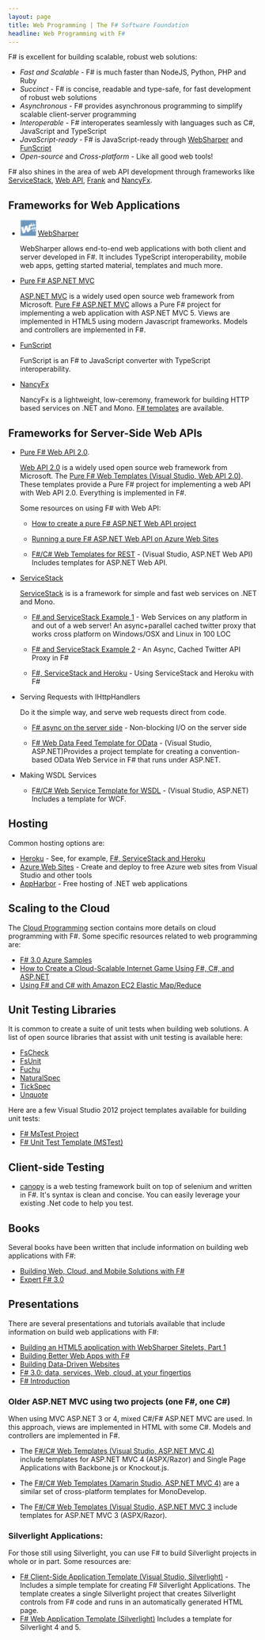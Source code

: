 ```yaml
---
layout: page
title: Web Programming | The F# Software Foundation
headline: Web Programming with F#
---
```


F# is excellent for building scalable, robust web solutions:
 * *Fast and Scalable* - F# is much faster than NodeJS, Python, PHP and Ruby 
 * *Succinct* - F# is concise, readable and type-safe, for fast development of robust web solutions
 * *Asynchronous* - F# provides asynchronous programming to simplify scalable client-server programming
 * *Interoperable* - F# interoperates seamlessly with languages such as C#, JavaScript and TypeScript
 * *JavaScript-ready* - F# is JavaScript-ready through [WebSharper](http://websharper.com) and [FunScript](http://funscript.info/)
 * *Open-source* and *Cross-platform*  - Like all good web tools!

F# also shines in the area of web API development through frameworks like  [ServiceStack](http://www.servicestack.net/), [Web API](http://www.asp.net/web-api), [Frank](https://github.com/frank-fs/frank) and
[NancyFx](http://nancyfx.org/).


## Frameworks for Web Applications


* ![logo](/community/projects/WebSharper.png)&nbsp;[WebSharper](http://www.websharper.com/home) 

  WebSharper allows end-to-end web applications with both client and server developed in F#. 
  It includes TypeScript interoperability, mobile web apps, getting started material, templates and much more.

* [Pure F# ASP.NET MVC](http://bloggemdano.blogspot.com/2013/12/a-new-f-aspnet-mvc-5-and-web-api-2.html) 

  [ASP.NET MVC](http://www.asp.net/mvc) is a widely used open source web framework from Microsoft.  [Pure F# ASP.NET MVC](http://bloggemdano.blogspot.com/2013/12/a-new-f-aspnet-mvc-5-and-web-api-2.html) 
  allows a Pure F# project for implementing a web application with ASP.NET MVC 5.
  Views are implemented in HTML5 using modern Javascript frameworks. 
  Models and controllers are implemented in F#.

* [FunScript](http://funscript.info/) 

  FunScript is an F# to JavaScript converter with TypeScript interoperability.

* [NancyFx](https://github.com/NancyFx/Nancy) 

  NancyFx is a lightweight, low-ceremony, framework for building HTTP based services on .NET and Mono.
  [F# templates](http://bloggemdano.blogspot.com/2013/12/a-few-other-template-additions-and.html) are available.


 
## Frameworks for Server-Side Web APIs

 * [Pure F# Web API 2.0](http://bloggemdano.blogspot.com/2013/12/a-new-f-aspnet-mvc-5-and-web-api-2.html).

   [Web API 2.0](http://www.asp.net/web-api) is a widely used open source web framework from Microsoft.
   The [Pure F# Web Templates (Visual Studio, Web API 2.0)](http://bloggemdano.blogspot.com/2013/12/a-new-f-aspnet-mvc-5-and-web-api-2.html).
   These templates provide a Pure F# project for implementing a web API with Web API 2.0.
   Everything is implemented in F#.

   Some resources on using F# with Web API:

   * [How to create a pure F# ASP.NET Web API project](http://blog.ploeh.dk/2013/08/23/how-to-create-a-pure-f-aspnet-web-api-project/)

   * [Running a pure F# ASP.NET Web API on Azure Web Sites](http://blog.ploeh.dk/2013/08/26/running-a-pure-f-web-api-on-azure-web-sites/)

   * [F#/C# Web Templates for REST](http://visualstudiogallery.msdn.microsoft.com/3d2bf938-fc9e-403c-90b3-8de27dc23095) - (Visual Studio, ASP.NET Web API) Includes templates for ASP.NET Web API. 


 * [ServiceStack](https://servicestack.net/)

   [ServiceStack](https://servicestack.net/) is is a framework for simple and fast web services on .NET and Mono.

   * [F# and ServiceStack Example 1](http://www.servicestack.net/mythz_blog/?p=785) - Web Services on any platform in and out of a web server! An async+parallel cached twitter proxy that works cross platform on Windows/OSX and Linux in 100 LOC
  
   * [F# and ServiceStack Example 2](http://www.servicestack.net/mythz_blog/?p=811) - An Async, Cached Twitter API Proxy in F#

   * [F#, ServiceStack and Heroku](https://github.com/kunjee17/ServiceStackHeroku) - Using ServiceStack and Heroku with F#

 * Serving Requests with IHttpHandlers 

   Do it the simple way, and serve web requests direct from code.

   * [F# async on the server side](http://lorgonblog.wordpress.com/2010/03/28/f-async-on-the-server-side/) - Non-blocking I/O on the server side

   * [F# Web Data Feed Template for OData](http://visualstudiogallery.msdn.microsoft.com/62042780-c1bb-456a-a552-c7d88d5d7aef) -
     (Visual Studio, ASP.NET)Provides a project template for creating a convention-based OData Web Service in F# that runs under ASP.NET.   

 * Making WSDL Services

   * [F#/C# Web Service Template for WSDL](http://visualstudiogallery.msdn.microsoft.com/279345a4-f189-4d1f-98fe-6b1af322d164) - (Visual Studio, ASP.NET) Includes a template for WCF.



## Hosting

Common hosting options are:
 * [Heroku](http://heroku.com/) - See, for example, [F#, ServiceStack and Heroku](https://github.com/kunjee17/ServiceStackHeroku)
 * [Azure Web Sites](http://www.windowsazure.com/) - Create and deploy to free Azure web sites from Visual Studio and other tools
 * [AppHarbor](http://appharbor.com/) - Free hosting of .NET web applications

## Scaling to the Cloud

The [Cloud Programming](/cloud) section contains more details on cloud programming with F#.
Some specific resources related to web programming are:

 * [F# 3.0 Azure Samples](http://fsharp3sample.codeplex.com/wikipage?Title=AzureSamples)
 * [How to Create a Cloud-Scalable Internet Game Using F#, C#, and ASP.NET](http://blogs.msdn.com/b/fsharpteam/archive/2013/02/05/learn-how-to-create-an-internet-game-using-f-c-and-asp-net.aspx)
 * [Using F# and C# with Amazon EC2 Elastic Map/Reduce](http://atbrox.com/2011/02/07/an-example-of-using-f-and-c-netmono-with-amazons-elastic-mapreduce-hadoop/)

## Unit Testing Libraries

It is common to create a suite of unit tests when building web solutions. A list of open source 
libraries that assist with unit testing is available here:

 * [FsCheck](http://fscheck.codeplex.com/)
 * [FsUnit](https://github.com/dmohl/FsUnit)
 * [Fuchu](https://github.com/mausch/Fuchu)
 * [NaturalSpec](https://github.com/forki/NaturalSpec)
 * [TickSpec](http://trelford.com/blog/post/TickSpec.aspx)
 * [Unquote](http://code.google.com/p/unquote/)

Here are a few Visual Studio 2012 project templates available for building unit tests:

 * [F# MsTest Project](http://visualstudiogallery.msdn.microsoft.com/51ebe64a-899b-4959-8c24-b0148ed6b264)
 * [F# Unit Test Template (MSTest)](http://visualstudiogallery.msdn.microsoft.com/432eb82c-345e-4502-be56-015fe051a210)

## Client-side Testing

 * [canopy](http://lefthandedgoat.github.io/canopy/) is a web testing framework built on top of selenium and written in F#. It's syntax is clean and concise. You can easily leverage your existing .Net code to help you test.
 
## Books

Several books have been written that include information on building web applications with F#:

 * [Building Web, Cloud, and Mobile Solutions with F#](http://www.amazon.com/Building-Web-Cloud-Mobile-Solutions/dp/1449333761) 
 * [Expert F# 3.0](http://www.amazon.com/Expert-F-3-0-Apress/dp/1430246502/ref=sr_1_2?s=books&ie=UTF8&qid=1353176560&sr=1-2&keywords=F%23)


## Presentations

There are  several presentations and tutorials available that include information on 
build web applications with F#:

 * [Building an HTML5 application with WebSharper Sitelets, Part 1](http://www.developerfusion.com/article/124078/building-an-html5-application-with-websharper-sitelets-part-1/)
 * [Building Better Web Apps with F#](http://bloggemdano.blogspot.com/2012/11/recording-for-building-better-web-apps.html)
 * [Building Data-Driven Websites](http://msdn.microsoft.com/en-us/library/hh273072.aspx)
 * [F# 3.0: data, services, Web, cloud, at your fingertips](http://channel9.msdn.com/Events/Build/BUILD2011/SAC-904T)
 * [F# Introduction](http://skillsmatter.com/podcast/scala/phil-trelford-f-introduction)

### Older ASP.NET MVC using two projects (one F#, one C#)

When using MVC ASP.NET 3 or 4, mixed C#/F# ASP.NET MVC are used. In this approach, views are 
implemented in HTML with some C#. Models and controllers are implemented in F#.

   * The [F#/C# Web Templates (Visual Studio, ASP.NET MVC 4)](http://visualstudiogallery.msdn.microsoft.com/3d2bf938-fc9e-403c-90b3-8de27dc23095)  
   include templates for ASP.NET MVC 4 (ASPX/Razor) and Single Page Applications with Backbone.js or Knockout.js.

   * The [F#/C# Web Templates (Xamarin Studio, ASP.NET MVC 4)](http://bloggemdano.blogspot.de/2012/12/using-new-aspnet-mvc-4-template-in.html) 
   are a similar set of cross-platform templates for MonoDevelop. 

   * The [F#/C# Web Templates (Visual Studio, ASP.NET MVC 3](http://visualstudiogallery.msdn.microsoft.com/f57aa816-e96b-4133-ab5d-9b9b99914ead) 
   include templates for ASP.NET MVC 3 (ASPX/Razor). 

### Silverlight Applications: 

For those still using Silverlight, you can use F# to build Silverlight projects 
in whole or in part. Some resources are:

 * [F# Client-Side Application Template (Visual Studio, Silverlight)](http://visualstudiogallery.msdn.microsoft.com/621d86fb-944f-48db-a69c-e73c5521de9d) -
   Includes a simple template for creating F# Silverlight Applications. The template creates a single 
   Silverlight project that creates Silverlight controls from F# code and runs in an automatically generated HTML page.
 * [F# Web Application Template (Silverlight)](http://visualstudiogallery.msdn.microsoft.com/f0e9a557-3fd6-41d9-8518-c1735b382c73)
   Includes a template for Silverlight 4 and 5.
           
           

